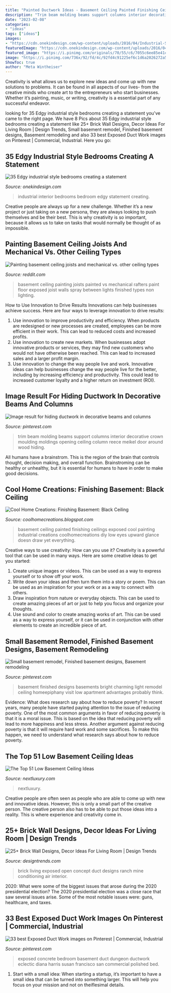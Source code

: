 ```yaml
---
title: "Painted Ductwork Ideas - Basement Ceiling Painted Finishing Ceilings Exposed Cool Painting Industrial Creations Coolhomecreations Diy Low Eyes Upward Glance Doesn Draw Yet Everything"
description: "Trim beam molding beams support columns interior decorative crown moulding moldings opening ceiling column reece meikel door around wood hiding"
date: "2023-02-08"
categories:
- "ideas"
tags: ["ideas"]
images:
- "https://cdn.onekindesign.com/wp-content/uploads/2016/04/Industrial-Style-Bedroom-Design-Ideas-02-1-Kindesign.jpg"
featuredImage: "https://cdn.onekindesign.com/wp-content/uploads/2016/04/Industrial-Style-Bedroom-Design-Ideas-02-1-Kindesign.jpg"
featured_image: "https://i.pinimg.com/originals/70/55/c6/7055c6ee85e41ccb9fe1f3caf56479c1.jpg"
image: "https://i.pinimg.com/736x/92/fd/4c/92fd4c91225ef6c1d6a2026272a5ef0b--build-a-bed-basement-remodeling.jpg"
ShowToc: true
author: "Meta Wintheiser"
---
```



Creativity is what allows us to explore new ideas and come up with new solutions to problems. It can be found in all aspects of our lives- from the creative minds who create art to the entrepreneurs who start businesses. Whether it’s painting, music, or writing, creativity is a essential part of any successful endeavor.

	

		
looking for 35 Edgy industrial style bedrooms creating a statement you've came to the right page. We have 8 Pics about 35 Edgy industrial style bedrooms creating a statement like 25+ Brick Wall Designs, Decor Ideas For Living Room | Design Trends, Small basement remodel, Finished basement designs, Basement remodeling and also 33 best Exposed Duct Work images on Pinterest | Commercial, Industrial. Here you go:
		
    
## 35 Edgy Industrial Style Bedrooms Creating A Statement

<img loading=lazy src="https://cdn.onekindesign.com/wp-content/uploads/2016/04/Industrial-Style-Bedroom-Design-Ideas-02-1-Kindesign.jpg" onerror="this.onerror=null;this.src='https://tse2.mm.bing.net/th?id=OIP.UGYqAFLxCRzd5SeDPlsHegHaE6&amp;pid=15.1';" alt="35 Edgy industrial style bedrooms creating a statement">

_Source: onekindesign.com_

>industrial interior bedrooms bedroom edgy statement creating. 

	

Creative people are always up for a new challenge. Whether it’s a new project or just taking on a new persona, they are always looking to push themselves and be their best. This is why creativity is so important, because it allows us to take on tasks that would normally be thought of as impossible.

    
## Painting Basement Ceiling Joists And Mechanical Vs. Other Ceiling Types

<img loading=lazy src="http://media-cache-ak0.pinimg.com/736x/94/92/e8/9492e8862617ee5ce10745f216cb4f9c.jpg" onerror="this.onerror=null;this.src='https://tse1.mm.bing.net/th?id=OIP.yS10gd_7qXTBJuPvCHRVCAHaE8&amp;pid=15.1';" alt="Painting basement ceiling joists and mechanical vs. other ceiling types">

_Source: reddit.com_

>basement ceiling painting joists painted vs mechanical rafters paint floor exposed joist walls spray between lights finished types non lighting. 

	

How to Use Innovation to Drive Results
Innovations can help businesses achieve success. Here are four ways to leverage innovation to drive results:
1. Use innovation to improve productivity and efficiency. When products are redesigned or new processes are created, employees can be more efficient in their work. This can lead to reduced costs and increased profits.
2. Use innovation to create new markets. When businesses adopt innovative products or services, they may find new customers who would not have otherwise been reached. This can lead to increased sales and a larger profit margin.
3. Use innovation to change the way people live and work. Innovative ideas can help businesses change the way people live for the better, including by increasing efficiency and productivity. This could lead to increased customer loyalty and a higher return on investment (ROI).

    
## Image Result For Hiding Ductwork In Decorative Beams And Columns

<img loading=lazy src="https://i.pinimg.com/originals/9a/3c/c5/9a3cc51cf738b7fdf831a3c7a3eec46e.jpg" onerror="this.onerror=null;this.src='https://tse4.mm.bing.net/th?id=OIP.s4UrNRF42YiO6Emc_ntIwgHaLH&amp;pid=15.1';" alt="Image result for hiding ductwork in decorative beams and columns">

_Source: pinterest.com_

>trim beam molding beams support columns interior decorative crown moulding moldings opening ceiling column reece meikel door around wood hiding. 

	

All humans have a brainstrom. This is the region of the brain that controls thought, decision making, and overall function. Brainstroming can be healthy or unhealthy, but it is essential for humans to have in order to make good decisions.

    
## Cool Home Creations: Finishing Basement: Black Ceiling

<img loading=lazy src="http://3.bp.blogspot.com/_sGL73hiSZGs/TURdFFT4HuI/AAAAAAAABMo/l3Hu8K4KoLU/s1600/Basement+Ceiling4.jpg" onerror="this.onerror=null;this.src='https://tse2.mm.bing.net/th?id=OIP.yeQxqYMu9-rmL2z-EpNslAHaFj&amp;pid=15.1';" alt="Cool Home Creations: Finishing Basement: Black Ceiling">

_Source: coolhomecreations.blogspot.com_

>basement ceiling painted finishing ceilings exposed cool painting industrial creations coolhomecreations diy low eyes upward glance doesn draw yet everything. 

	

Creative ways to use creativity: How can you use it?
Creativity is a powerful tool that can be used in many ways. Here are some creative ideas to get you started: 
1. Create unique images or videos. This can be used as a way to express yourself or to show off your work.
2. Write down your ideas and then turn them into a story or poem. This can be used as an inspiration for your work or as a way to connect with others.
3. Draw inspiration from nature or everyday objects. This can be used to create amazing pieces of art or just to help you focus and organize your thoughts.
4. Use sound and color to create amazing works of art. This can be used as a way to express yourself, or it can be used in conjunction with other elements to create an incredible piece of art.

    
## Small Basement Remodel, Finished Basement Designs, Basement Remodeling

<img loading=lazy src="https://i.pinimg.com/originals/70/55/c6/7055c6ee85e41ccb9fe1f3caf56479c1.jpg" onerror="this.onerror=null;this.src='https://tse4.mm.bing.net/th?id=OIP.7hDM-l_x7Xvgn0bW7XLNcAHaEq&amp;pid=15.1';" alt="Small basement remodel, Finished basement designs, Basement remodeling">

_Source: pinterest.com_

>basement finished designs basements bright charming light remodel ceiling homeepiphany visit low apartment advantages probably think. 

	

Evidence: What does research say about how to reduce poverty?
In recent years, many people have started paying attention to the issue of reducing poverty. One of the most common arguments in favor of reducing poverty is that it is a moral issue. This is based on the idea that reducing poverty will lead to more happiness and less stress. Another argument against reducing poverty is that it will require hard work and some sacrifices. To make this happen, we need to understand what research says about how to reduce poverty.

    
## The Top 51 Low Basement Ceiling Ideas

<img loading=lazy src="https://nextluxury.com/wp-content/uploads/painted-low-basement-ceiling-ideas-penguinbasements.jpg" onerror="this.onerror=null;this.src='https://tse3.mm.bing.net/th?id=OIP.uUGchd2iixcSv734qcFZ5gHaHa&amp;pid=15.1';" alt="The Top 51 Low Basement Ceiling Ideas">

_Source: nextluxury.com_

>nextluxury. 

	

Creative people are often seen as people who are able to come up with new and innovative ideas. However, this is only a small part of the creative person. The creative person also has to be able to put those ideas into a reality. This is where experience and creativity come in.

    
## 25+ Brick Wall Designs, Decor Ideas For Living Room | Design Trends

<img loading=lazy src="https://images.designtrends.com/wp-content/uploads/2016/02/19041101/Open-Concept-Living-Room-With-Exposed-Brick-Wall-design.jpeg" onerror="this.onerror=null;this.src='https://tse4.mm.bing.net/th?id=OIP.UJMAHKqQVHYnqaysD3XBIwHaE8&amp;pid=15.1';" alt="25+ Brick Wall Designs, Decor Ideas For Living Room | Design Trends">

_Source: designtrends.com_

>brick living exposed open concept duct designs ranch mine conditioning air interior. 

	

2020: What were some of the biggest issues that arose during the 2020 presidential election?
The 2020 presidential election was a close race that saw several issues arise. Some of the most notable issues were: guns, healthcare, and taxes.

    
## 33 Best Exposed Duct Work Images On Pinterest | Commercial, Industrial

<img loading=lazy src="https://i.pinimg.com/736x/92/fd/4c/92fd4c91225ef6c1d6a2026272a5ef0b--build-a-bed-basement-remodeling.jpg" onerror="this.onerror=null;this.src='https://tse2.mm.bing.net/th?id=OIP.xIfrdOr6HO1PtPEZ_MT5uwHaIv&amp;pid=15.1';" alt="33 best Exposed Duct Work images on Pinterest | Commercial, Industrial">

_Source: pinterest.com_

>exposed concrete bedroom basement duct dungeon ductwork eclectic diana harris susan francisco san commercial polished bed. 

	

1. Start with a small idea: When starting a startup, it’s important to have a small idea that can be turned into something larger. This will help you focus on your mission and not on theiflesimal details.

